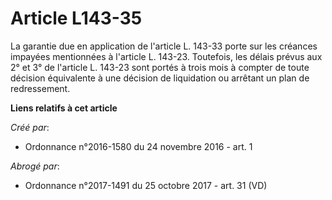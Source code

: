 # Article L143-35

La garantie due en application de l'article L. 143-33 porte sur les créances impayées mentionnées à l'article L. 143-23.
Toutefois, les délais prévus aux 2° et 3° de l'article L. 143-23 sont portés à trois mois à compter de toute décision
équivalente à une décision de liquidation ou arrêtant un plan de redressement.

**Liens relatifs à cet article**

_Créé par_:

  - Ordonnance n°2016-1580 du 24 novembre 2016 - art. 1

_Abrogé par_:

  - Ordonnance n°2017-1491 du 25 octobre 2017 - art. 31 (VD)
